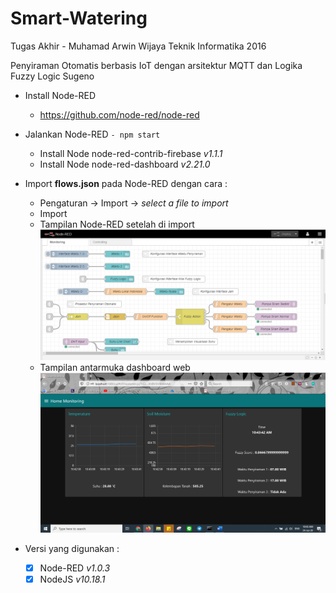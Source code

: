 # Smart-Watering
 Tugas Akhir - Muhamad Arwin Wijaya Teknik Informatika 2016

 Penyiraman Otomatis berbasis IoT dengan arsitektur MQTT dan Logika Fuzzy Logic Sugeno

- Install Node-RED

    - https://github.com/node-red/node-red
- Jalankan Node-RED
    ```- npm start```
    - Install Node node-red-contrib-firebase *v1.1.1*
    - Install Node node-red-dashboard *v2.21.0*
- Import **flows.json** pada Node-RED dengan cara :
    - Pengaturan -> Import -> *select a file to import*
    - Import
    - Tampilan Node-RED setelah di import
    ![alt text](https://github.com/marwinwijaya/Smart-Watering/blob/master/images/NodeRED.png)
    - Tampilan antarmuka dashboard web
    ![alt text](https://github.com/marwinwijaya/Smart-Watering/blob/master/images/Dashboard.png)
- Versi yang digunakan :
    - [x] Node-RED *v1.0.3*
    - [x] NodeJS *v10.18.1*